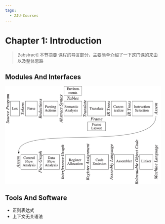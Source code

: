 ```yaml
---
tags:
  - ZJU-Courses
---
```


# Chapter 1: Introduction

> [!abstract] 本节摘要
> 课程的导言部分，主要简单介绍了一下这门课的来由以及整体思路

## Modules And Interfaces

![The phases, interfaces](assets/Modules.png)

## Tools And Software

- 正则表达式
- 上下文无关语法
